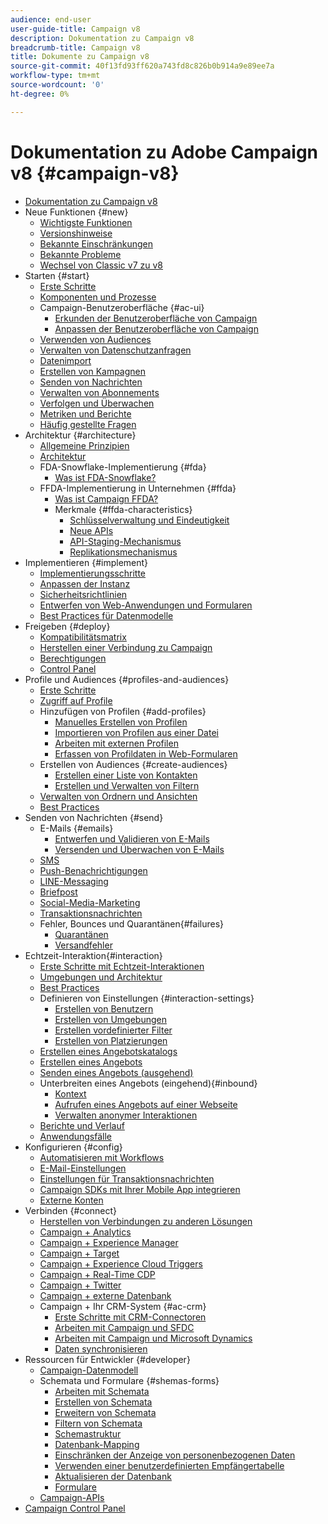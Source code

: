 ```yaml
---
audience: end-user
user-guide-title: Campaign v8
description: Dokumentation zu Campaign v8
breadcrumb-title: Campaign v8
title: Dokumente zu Campaign v8
source-git-commit: 40f13fd93ff620a743fd8c826b0b914a9e89ee7a
workflow-type: tm+mt
source-wordcount: '0'
ht-degree: 0%

---
```



# Dokumentation zu Adobe Campaign v8 {#campaign-v8}

+ [Dokumentation zu Campaign v8](campaign-home.md)
+ Neue Funktionen {#new}
   + [Wichtigste Funktionen](start/whats-new.md)
   + [Versionshinweise](start/release-notes.md)
   + [Bekannte Einschränkungen](start/known-limitations.md)
   + [Bekannte Probleme](start/known-issues.md)
   + [Wechsel von Classic v7 zu v8](start/v7-to-v8.md)
+ Starten {#start}
   + [Erste Schritte](start/get-started.md)
   + [Komponenten und Prozesse](start/ac-components.md)
   + Campaign-Benutzeroberfläche {#ac-ui}
      + [Erkunden der Benutzeroberfläche von Campaign](start/campaign-ui.md)
      + [Anpassen der Benutzeroberfläche von Campaign](start/customize-ui.md)
   + [Verwenden von Audiences](start/audiences.md)
   + [Verwalten von Datenschutzanfragen](start/privacy.md)
   + [Datenimport](start/import.md)
   + [Erstellen von Kampagnen](start/campaigns.md)
   + [Senden von Nachrichten](start/create-message.md)
   + [Verwalten von Abonnements](start/subscriptions.md)
   + [Verfolgen und Überwachen](start/tracking.md)
   + [Metriken und Berichte](start/reporting.md)
   + [Häufig gestellte Fragen](start/campaign-faq.md)
+ Architektur {#architecture}
   + [Allgemeine Prinzipien](architecture/general-architecture.md)
   + [Architektur](architecture/architecture.md)
   + FDA-Snowflake-Implementierung {#fda}
      + [Was ist FDA-Snowflake?](architecture/fda-deployment.md)
   + FFDA-Implementierung in Unternehmen {#ffda}
      + [Was ist Campaign FFDA?](architecture/enterprise-deployment.md)
      + Merkmale {#ffda-characteristics}
         + [Schlüsselverwaltung und Eindeutigkeit](architecture/keys.md)
         + [Neue APIs](architecture/new-apis.md)
         + [API-Staging-Mechanismus](architecture/staging.md)
         + [Replikationsmechanismus](architecture/replication.md)
+ Implementieren {#implement}
   + [Implementierungsschritte](start/implement.md)
   + [Anpassen der Instanz](dev/customize.md)
   + [Sicherheitsrichtlinien](config/security.md)
   + [Entwerfen von Web-Anwendungen und Formularen](dev/webapps.md)
   + [Best Practices für Datenmodelle](dev/datamodel-best-practices.md)
+ Freigeben {#deploy}
   + [Kompatibilitätsmatrix](start/compatibility-matrix.md)
   + [Herstellen einer Verbindung zu Campaign](start/connect.md)
   + [Berechtigungen](start/permissions.md)
   + [Control Panel](config/self-service.md)
+ Profile und Audiences {#profiles-and-audiences}
   + [Erste Schritte](audiences/gs-audiences.md)
   + [Zugriff auf Profile](audiences/view-profiles.md)
   + Hinzufügen von Profilen {#add-profiles}
      + [Manuelles Erstellen von Profilen](audiences/create-profiles.md)
      + [Importieren von Profilen aus einer Datei](audiences/import-profiles.md)
      + [Arbeiten mit externen Profilen](audiences/external-profiles.md)
      + [Erfassen von Profildaten in Web-Formularen](audiences/collect-profiles.md)
   + Erstellen von Audiences {#create-audiences}
      + [Erstellen einer Liste von Kontakten](audiences/create-audiences.md)
      + [Erstellen und Verwalten von Filtern](audiences/create-filters.md)
   + [Verwalten von Ordnern und Ansichten](audiences/folders-and-views.md)
   + [Best Practices](audiences/audiences-best-practices.md)
+ Senden von Nachrichten {#send}
   + E-Mails {#emails}
      + [Entwerfen und Validieren von E-Mails](send/email.md)
      + [Versenden und Überwachen von E-Mails](send/send.md)
   + [SMS](send/sms.md)
   + [Push-Benachrichtigungen ](send/push.md)
   + [LINE-Messaging](send/line.md)
   + [Briefpost](send/direct-mail.md)
   + [Social-Media-Marketing](send/twitter.md)
   + [Transaktionsnachrichten](send/transactional.md)
   + Fehler, Bounces und Quarantänen{#failures}
      + [Quarantänen](send/quarantines.md)
      + [Versandfehler](send/delivery-failures.md)
+ Echtzeit-Interaktion{#interaction}
   + [Erste Schritte mit Echtzeit-Interaktionen](interaction/interaction.md)
   + [Umgebungen und Architektur](interaction/interaction-architecture.md)
   + [Best Practices](interaction/interaction-best-practices.md)
   + Definieren von Einstellungen {#interaction-settings}
      + [Erstellen von Benutzern](interaction/interaction-operators.md)
      + [Erstellen von Umgebungen](interaction/interaction-env.md)
      + [Erstellen vordefinierter Filter](interaction/interaction-predefined-filters.md)
      + [Erstellen von Platzierungen](interaction/interaction-offer-spaces.md)
   + [Erstellen eines Angebotskatalogs](interaction/interaction-offer-catalog.md)
   + [Erstellen eines Angebots](interaction/interaction-offer.md)
   + [Senden eines Angebots    (ausgehend)](interaction/interaction-send-offers.md)
   + Unterbreiten eines Angebots (eingehend){#inbound}
      + [Kontext](interaction/interaction-present-offers.md)
      + [Aufrufen eines Angebots auf einer Webseite](interaction/interaction-integration.md)
      + [Verwalten anonymer Interaktionen](interaction/anonymous-interactions.md)
   + [Berichte und Verlauf](interaction/interaction-tracking.md)
   + [Anwendungsfälle](interaction/interaction-use-cases.md)
+ Konfigurieren {#config}
   + [Automatisieren mit Workflows](config/workflows.md)
   + [E-Mail-Einstellungen](config/email-settings.md)
   + [Einstellungen für Transaktionsnachrichten](config/transactional-msg-settings.md)
   + [Campaign SDKs mit Ihrer Mobile App integrieren](config/push-config.md)
   + [Externe Konten](config/external-accounts.md)
+ Verbinden {#connect}
   + [Herstellen von Verbindungen zu anderen Lösungen](connect/integration.md)
   + [Campaign + Analytics](connect/ac-aa.md)
   + [Campaign + Experience Manager](connect/ac-aem.md)
   + [Campaign + Target](connect/ac-at.md)
   + [Campaign + Experience Cloud Triggers](connect/ac-triggers.md)
   + [Campaign + Real-Time CDP](connect/ac-rtcdp.md)
   + [Campaign + Twitter](connect/ac-tw.md)
   + [Campaign + externe Datenbank](connect/fda.md)
   + Campaign + Ihr CRM-System   {#ac-crm}
      + [Erste Schritte mit CRM-Connectoren](connect/crm.md)
      + [Arbeiten mit Campaign und SFDC](connect/ac-sfdc.md)
      + [Arbeiten mit Campaign und Microsoft Dynamics](connect/ac-ms-dyn.md)
      + [Daten synchronisieren](connect/crm-data-sync.md)
+ Ressourcen für Entwickler {#developer}
   + [Campaign-Datenmodell](dev/datamodel.md)
   + Schemata und Formulare {#shemas-forms}
      + [Arbeiten mit Schemata](dev/schemas.md)
      + [Erstellen von Schemata](dev/create-schema.md)
      + [Erweitern von Schemata](dev/extend-schema.md)
      + [Filtern von Schemata](dev/filter-schema.md)
      + [Schemastruktur](dev/schema-structure.md)
      + [Datenbank-Mapping](dev/database-mapping.md)
      + [Einschränken der Anzeige von personenbezogenen Daten](dev/restrict-pi-view.md)
      + [Verwenden einer benutzerdefinierten Empfängertabelle](dev/custom-recipient.md)
      + [Aktualisieren der Datenbank](dev/update-database-structure.md)
      + [Formulare](dev/forms.md)
   + [Campaign-APIs](dev/api.md)
+ [Campaign Control Panel](https://experienceleague.adobe.com/docs/control-panel/using/control-panel-home.html?lang=de)

